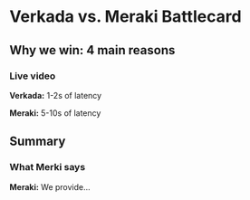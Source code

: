 # Verkada vs. Meraki Battlecard

## Why we win: 4 main reasons

### Live video

**Verkada:** 1-2s of latency

**Meraki:** 5-10s of latency

## Summary

### What Merki says

**Meraki:** We provide...
